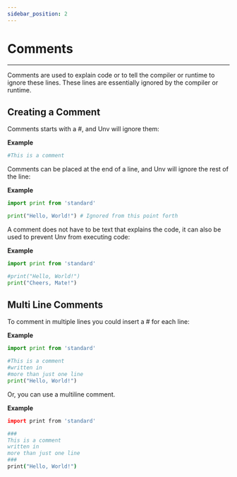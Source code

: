 ```yaml
---
sidebar_position: 2
---
```

# Comments
---
Comments are used to explain code or to tell the compiler or runtime to ignore these lines. These lines are essentially ignored by the compiler or runtime.

## Creating a Comment

Comments starts with a #, and Unv will ignore them:

**Example**
```py {1}
#This is a comment
```

Comments can be placed at the end of a line, and Unv will ignore the rest of the line:

**Example**
```py
import print from 'standard'

print("Hello, World!") # Ignored from this point forth
```

A comment does not have to be text that explains the code, it can also be used to prevent Unv from executing code:

**Example**
```py {1}
import print from 'standard'

#print("Hello, World!")
print("Cheers, Mate!")
```

## Multi Line Comments

To comment in multiple lines you could insert a # for each line:

**Example**
```py {1-3}
import print from 'standard'

#This is a comment
#written in
#more than just one line
print("Hello, World!")
```

Or, you can use a multiline comment.

**Example**
```coffee {1-5}
import print from 'standard'

###
This is a comment
written in
more than just one line
###
print("Hello, World!")
```
